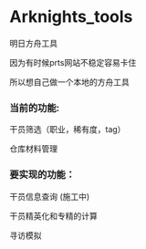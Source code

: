 # Arknights_tools
明日方舟工具

因为有时候prts网站不稳定容易卡住

所以想自己做一个本地的方舟工具
### 当前的功能:
干员筛选（职业，稀有度，tag）

仓库材料管理

### 要实现的功能：
干员信息查询
(施工中)

干员精英化和专精的计算

寻访模拟

